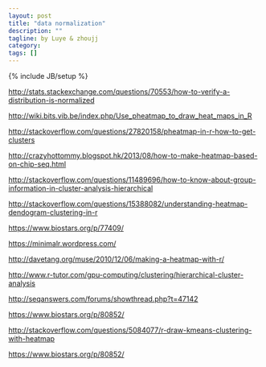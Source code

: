 ```yaml
---
layout: post
title: "data normalization"
description: ""
tagline: by Luye & zhoujj
category: 
tags: []
---
```

{% include JB/setup %}

<add homepage preview here>

<!--more-->

http://stats.stackexchange.com/questions/70553/how-to-verify-a-distribution-is-normalized

http://wiki.bits.vib.be/index.php/Use_pheatmap_to_draw_heat_maps_in_R

http://stackoverflow.com/questions/27820158/pheatmap-in-r-how-to-get-clusters

http://crazyhottommy.blogspot.hk/2013/08/how-to-make-heatmap-based-on-chip-seq.html

http://stackoverflow.com/questions/11489696/how-to-know-about-group-information-in-cluster-analysis-hierarchical

http://stackoverflow.com/questions/15388082/understanding-heatmap-dendogram-clustering-in-r

https://www.biostars.org/p/77409/

https://minimalr.wordpress.com/

http://davetang.org/muse/2010/12/06/making-a-heatmap-with-r/

http://www.r-tutor.com/gpu-computing/clustering/hierarchical-cluster-analysis


http://seqanswers.com/forums/showthread.php?t=47142

https://www.biostars.org/p/80852/

http://stackoverflow.com/questions/5084077/r-draw-kmeans-clustering-with-heatmap

https://www.biostars.org/p/80852/


